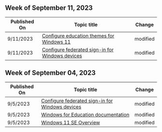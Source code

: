 <!-- This file is generated automatically each week. Changes made to this file will be overwritten.-->



## Week of September 11, 2023


| Published On |Topic title | Change |
|------|------------|--------|
| 9/11/2023 | [Configure education themes for Windows 11](/education/windows/edu-themes) | modified |
| 9/11/2023 | [Configure federated sign-in for Windows devices](/education/windows/federated-sign-in) | modified |


## Week of September 04, 2023


| Published On |Topic title | Change |
|------|------------|--------|
| 9/5/2023 | [Configure federated sign-in for Windows devices](/education/windows/federated-sign-in) | modified |
| 9/5/2023 | [Windows for Education documentation](/education/windows/index) | modified |
| 9/5/2023 | [Windows 11 SE Overview](/education/windows/windows-11-se-overview) | modified |
